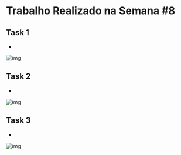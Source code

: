 # Trabalho Realizado na Semana #8

## Task 1

-

![img]()

## Task 2  

- 

![img]()

## Task 3

- 

![img]()
